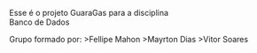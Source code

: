Esse é o projeto GuaraGas para a disciplina  
Banco de Dados 

Grupo formado por:
    >Fellipe Mahon
    >Mayrton Dias
    >Vitor Soares
